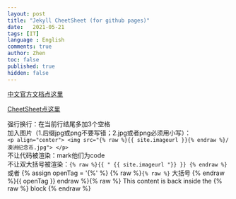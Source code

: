 ```yaml
---
layout: post
title: "Jekyll CheetSheet (for github pages)"
date:   2021-05-21
tags: [IT]
language : English
comments: true
author: Zhen
toc: false
published: true
hidden: false
---
```

[中文官方文档点这里](http://jekyllcn.com/docs/templates/)
<!-- more -->

[CheetSheet点这里](https://gist.github.com/JJediny/a466eed62cee30ad45e2)

强行换行：在当前行结尾多加3个空格   
加入图片（1.后缀jpg或png不要写错；2.jpg或者png必须用小写）：    
`<p align="center"> <img src="{% raw %}{{ site.imageurl }}{% endraw %}/澳洲纪念币.jpg"> </p>`    
不让代码被渲染：mark他们为code   
不让双大括号被渲染：`{% raw %}{{ " {{ site.imageurl "}} }} {% endraw %}`或者
{%  assign  openTag  =  '{%'  %}  {%  raw  %}`{% raw %}` 大括号 {%  endraw  %}{{  openTag  }} endraw %}{%  raw  %} This content is back inside the {% raw %} block {%  endraw  %}



<!--stackedit_data:
eyJoaXN0b3J5IjpbLTE4Mzk5OTEyODIsMTM3NzcxMTc0NCw4Nj
Q4MDMwNTEsLTIwOTU0NjU2Niw0MjQwMzE3NTQsMjA4MDM4NDk1
NywxNzI2NDUwNTA1LDE5NDE2NjYzNTksLTMxODgyMDk4OSwtMT
M1MzE4NDMzNSwxNTc3NDE0NzkyLC0yMDM3MTYyNzI4LC0yMTMx
OTgwMDE5LC0xMTc2MjM2NTk2LC0yMTEyODU3NTYyLDMyMjg5NT
k2OSwtNzIwODYzNDQ1LC05ODI5Njk3MTcsMTE0MDE5MDM5OCwt
NzI5MzI4MzEzXX0=
-->